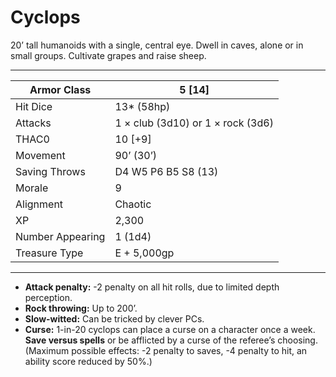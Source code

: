 # Cyclops

20’ tall humanoids with a single, central eye. Dwell in caves, alone or in small groups. Cultivate grapes and raise sheep.

------

| Armor Class     | 5 [14]                            |
| ---------------- | --------------------------------- |
| Hit Dice         | 13* (58hp)                        |
| Attacks          | 1 × club (3d10) or 1 × rock (3d6) |
| THAC0            | 10 [+9]                           |
| Movement         | 90’ (30’)                         |
| Saving Throws    | D4 W5 P6 B5 S8 (13)               |
| Morale           | 9                                 |
| Alignment        | Chaotic                           |
| XP               | 2,300                             |
| Number Appearing | 1 (1d4)                           |
| Treasure Type    | E + 5,000gp                       |

------

- **Attack penalty:** -2 penalty on all hit rolls, due to limited depth perception.
- **Rock throwing:** Up to 200’.
- **Slow-witted:** Can be tricked by clever PCs.
- **Curse:** 1-in-20 cyclops can place a curse on a character once a week. **Save versus spells** or be afflicted by a curse of the referee’s choosing. (Maximum possible effects: -2 penalty to saves, -4 penalty to hit, an ability score reduced by 50%.)
